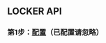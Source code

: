 ## LOCKER API

### 第1步：[配置](https://github.com/Acccord/AndroidSerialPort/blob/master/README.md)（已配置请忽略）
